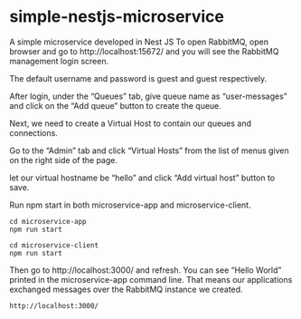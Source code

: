 # simple-nestjs-microservice
A simple microservice developed in Nest JS
To open RabbitMQ, open browser and go to http://localhost:15672/ and you will see the RabbitMQ management login screen.


The default username and password is guest and guest respectively.

After login, under the “Queues” tab, give queue name as “user-messages” and click on the “Add queue” button to create the queue.

Next, we need to create a Virtual Host to contain our queues and connections.

Go to the “Admin” tab and click “Virtual Hosts” from the list of menus given on the right side of the page.

let our virtual hostname be “hello” and click “Add virtual host” button to save.

Run npm start in both microservice-app and microservice-client.
``` shell
cd microservice-app
npm run start 

cd microservice-client
npm run start 
```

 Then go to http://localhost:3000/ and refresh. You can see “Hello World” printed in the microservice-app command line. That means our applications exchanged messages over the RabbitMQ instance we created.

``` shell
http://localhost:3000/
```
